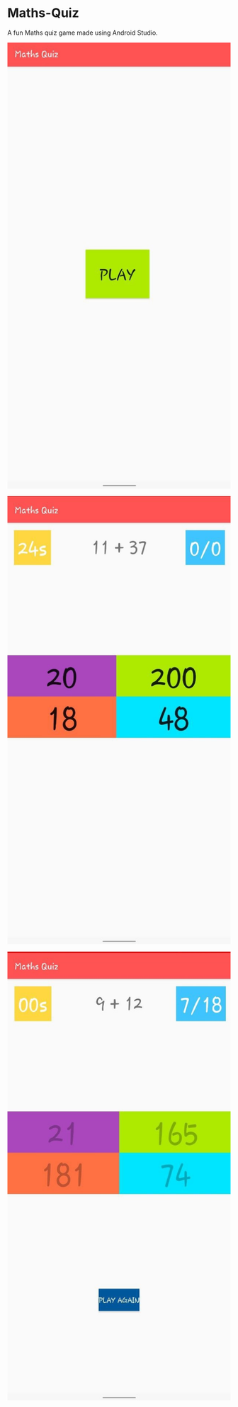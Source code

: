 # Maths-Quiz

A fun Maths quiz game made using Android Studio.


![alt text](https://github.com/swapnil0709/Maths-Quiz/blob/master/screenshots/Appscreenshot3.jpg)

![alt text](https://github.com/swapnil0709/Maths-Quiz/blob/master/screenshots/Appscreenshot2.jpg)

![alt text](https://github.com/swapnil0709/Maths-Quiz/blob/master/screenshots/photo6132205794305878742.jpg)




